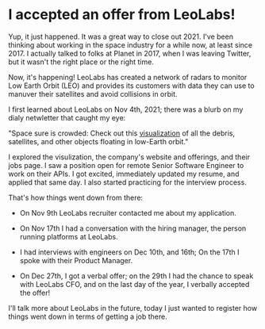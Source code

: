 # I accepted an offer from LeoLabs!

Yup, it just happened. It was a great way to close out 2021. I've been
thinking about working in the space industry for a while now, at least
since 2017. I actually talked to folks at Planet in 2017, when I was
leaving Twitter, but it wasn't the right place or the right time.

Now, it's happening! LeoLabs has created a network of radars to monitor
Low Earth Orbit (LEO) and provides its customers with data they can use
to manuver their satellites and avoid collisions in orbit.

I first learned about LeoLabs on Nov 4th, 2021; there was a blurb on my dialy
netwletter that caught my eye:

"Space sure is crowded: Check out this [visualization](https://platform.leolabs.space/visualization)
of all the debris, satellites, and other objects floating in low-Earth orbit."

I explored the visulization, the company's website and offerings, and their jobs
page. I saw a position open for remote Senior Software Engineer to work on their APIs.
I got excited, immediately updated my resume, and applied that same day. I also started
practicing for the interview process.

That's how things went down from there:

*   On Nov 9th LeoLabs recruiter contacted me about my application.

*   On Nov 17th I had a conversation with the hiring manager, the person running
platforms at LeoLabs.

*   I had interviews with engineers on Dec 10th, and 16th; On the 17th I spoke with their Product Manager.

*   On Dec 27th, I got a verbal offer; on the 29th I had the chance to speak with LeoLabs CFO, and on the last day of the year, I verbally accepted the offer!

I'll talk more about LeoLabs in the future, today I just wanted to register
how things went down in terms of getting a job there.
